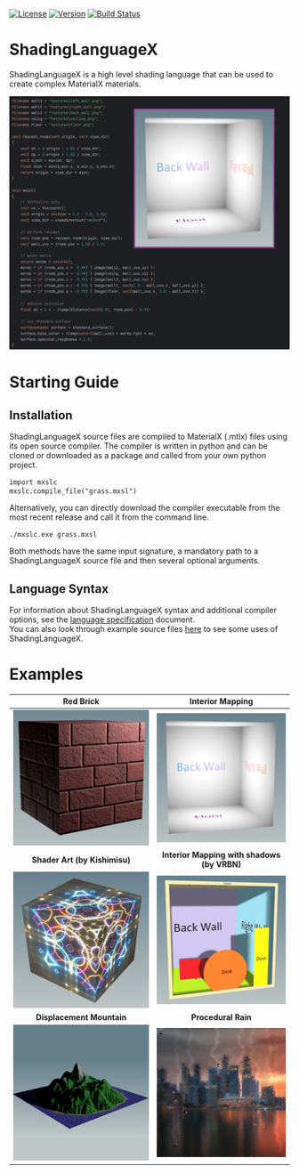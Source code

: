 [![License](https://img.shields.io/badge/License-Apache%202.0-blue.svg)](https://github.com/jakethorn/MXSL/blob/main/LICENSE)
[![Version](https://img.shields.io/github/v/release/jakethorn/MXSL)](https://github.com/jakethorn/MXSL/releases/latest)
[![Build Status](https://github.com/jakethorn/MXSL/workflows/automated-tests/badge.svg)](https://github.com/jakethorn/MXSL/actions)

# ShadingLanguageX
ShadingLanguageX is a high level shading language that can be used to create complex MaterialX materials.  
  
![](examples/readme_example.png)


# Starting Guide

## Installation
ShadingLanguageX source files are compiled to MaterialX (.mtlx) files using its open source compiler. The compiler is written in python and can be cloned or downloaded as a package and called from your own python project. 
```
import mxslc
mxslc.compile_file("grass.mxsl")
```
Alternatively, you can directly download the compiler executable from the most recent release and call it from the command line.
```
./mxslc.exe grass.mxsl
```
Both methods have the same input signature, a mandatory path to a ShadingLanguageX source file and then several optional arguments.

## Language Syntax
For information about ShadingLanguageX syntax and additional compiler options, see the [language specification](https://github.com/jakethorn/ShadingLanguageX/blob/main/language-spec/LanguageSpecification_v0_1-beta.md) document.  
You can also look through example source files [here](https://github.com/jakethorn/ShadingLanguageX/tree/main/examples) to see some uses of ShadingLanguageX.


# Examples
Red Brick                    |  Interior Mapping
:---------------------------:|:---------------------------:
![](examples/redbrick.png)   |  ![](examples/interiormapping.png)
__Shader Art (by Kishimisu)__    |  __Interior Mapping with shadows (by VRBN)__
![](examples/shaderart.png)  |  ![](examples/lit_interiors.png)
__Displacement Mountain__    |    __Procedural Rain__
![](examples/mountain.png)   |  ![](examples/rain.png)
